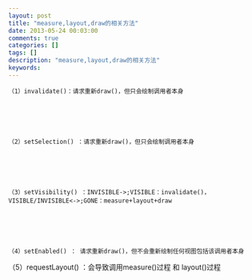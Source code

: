 ```yaml
---
layout: post
title: "measure,layout,draw的相关方法"
date: 2013-05-24 00:03:00 
comments: true
categories: []
tags: []
description: "measure,layout,draw的相关方法"
keywords: 
---
```



 
  
   
    （1）invalidate()：请求重新draw()，但只会绘制调用者本身
   
  
 
 
  
   
    （2）setSelection() ：请求重新draw()，但只会绘制调用者本身
   
  
 
 
  
   
    （3）setVisibility() ：INVISIBLE->;VISIBLE：invalidate()，VISIBLE/INVISIBLE<->;GONE：measure+layout+draw
   
  
 
 
  
   
    （4）setEnabled() ： 请求重新draw()，但不会重新绘制任何视图包括该调用者本身
   
  
 
 
  
   （5）requestLayout() ：会导致调用measure()过程 和 layout()过程
  
 
 
 


